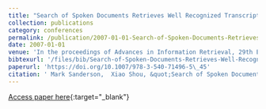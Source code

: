 ```yaml
---
title: "Search of Spoken Documents Retrieves Well Recognized Transcripts"
collection: publications
category: conferences
permalink: /publication/2007-01-01-Search-of-Spoken-Documents-Retrieves-Well-Recognized-Transcripts
date: 2007-01-01
venue: 'In the proceedings of Advances in Information Retrieval, 29th European Conference on IR Research, ECIR 2007, Rome, Italy, April 2-5, 2007, Proceedings'
bibtexurl: '/files/bib/Search-of-Spoken-Documents-Retrieves-Well-Recognized-Transcripts.bib'
paperurl: 'https://doi.org/10.1007/978-3-540-71496-5\_45'
citation: ' Mark Sanderson,  Xiao Shou, &quot;Search of Spoken Documents Retrieves Well Recognized Transcripts.&quot; In the proceedings of Advances in Information Retrieval, 29th European Conference on IR Research, ECIR 2007, Rome, Italy, April 2-5, 2007, Proceedings, 2007.'
---
```

[Access paper here](https://doi.org/10.1007/978-3-540-71496-5\_45){:target="_blank"}
